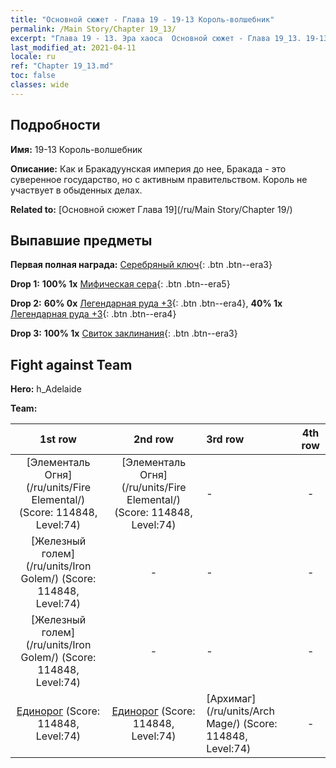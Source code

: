 ```yaml
---
title: "Основной сюжет - Глава 19 - 19-13 Король-волшебник"
permalink: /Main Story/Chapter 19_13/
excerpt: "Глава 19 - 13. Эра хаоса  Основной сюжет - Глава 19_13. 19-13 Король-волшебник"
last_modified_at: 2021-04-11
locale: ru
ref: "Chapter 19_13.md"
toc: false
classes: wide
---
```


## Подробности

 **Имя:** 19-13 Король-волшебник

 **Описание:** Как и Бракадуунская империя до нее, Бракада - это суверенное государство, но с активным правительством. Король не участвует в обыденных делах.

 **Related to:** [Основной сюжет Глава 19](/ru/Main Story/Chapter 19/)

## Выпавшие предметы

 **Первая полная награда:** [Серебряный ключ](/ru/Items/con_693/){: .btn .btn--era3}

 **Drop 1:** **100% 1x** [Мифическая сера](/ru/Items/mat_64/){: .btn .btn--era5}

 **Drop 2:** **60% 0x** [Легендарная руда +3](/ru/Items/mat_54/){: .btn .btn--era4}, **40% 1x** [Легендарная руда +3](/ru/Items/mat_54/){: .btn .btn--era4}

 **Drop 3:** **100% 1x** [Свиток заклинания](/ru/Items/con_694/){: .btn .btn--era3}


## Fight against Team
 **Hero:** h_Adelaide

 **Team:**


  | 1st row | 2nd row | 3rd row | 4th row |
  |:----:|:----:|:----|:----:|
  | [Элементаль Огня](/ru/units/Fire Elemental/) (Score: 114848, Level:74)  | [Элементаль Огня](/ru/units/Fire Elemental/) (Score: 114848, Level:74)  | - | - |
  | [Железный голем](/ru/units/Iron Golem/) (Score: 114848, Level:74)  | - | - | - |
  | [Железный голем](/ru/units/Iron Golem/) (Score: 114848, Level:74)  | - | - | - |
  | [Единорог](/ru/units/Unicorn/) (Score: 114848, Level:74)  | [Единорог](/ru/units/Unicorn/) (Score: 114848, Level:74)  | [Архимаг](/ru/units/Arch Mage/) (Score: 114848, Level:74)  | - |


